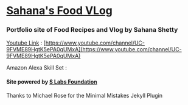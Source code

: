 # [Sahana's Food VLog](https://slabs.tech)


### Portfolio site of Food Recipes and Vlog by Sahana Shetty


[Youtube Link](https://www.youtube.com/channel/UC-9FVME89HgtK5ePA0qUMxA) : [https://www.youtube.com/channel/UC-9FVME89HgtK5ePA0qUMxA](https://www.youtube.com/channel/UC-9FVME89HgtK5ePA0qUMxA)

Amazon Alexa Skill Set  :




#### Site powered by [S Labs Foundation](https://slabs.tech/art/)




Thanks to Michael Rose for the Minimal Mistakes Jekyll Plugin
